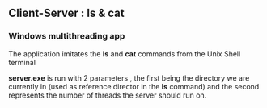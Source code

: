 ## Client-Server : ls & cat
### Windows multithreading app

The application imitates the **ls** and **cat** commands from the Unix Shell terminal 

**server.exe** is run with 2 parameters , the first being the directory we are currently in (used as reference director in the **ls** command) and the second represents the number of threads the server should run on.

